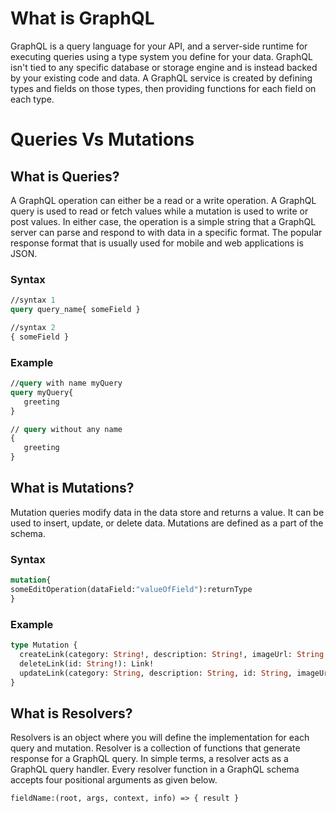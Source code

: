 
# What is GraphQL
GraphQL is a query language for your API, and a server-side runtime for executing queries using a type system you define for your data. GraphQL isn't tied to any specific database or storage engine and is instead backed by your existing code and data.
A GraphQL service is created by defining types and fields on those types, then providing functions for each field on each type.

# Queries Vs Mutations

## What is Queries?
A GraphQL operation can either be a read or a write operation. A GraphQL query is used to read or fetch values while a mutation is used to write or post values. In either case, the operation is a simple string that a GraphQL server can parse and respond to with data in a specific format. The popular response format that is usually used for mobile and web applications is JSON.

### Syntax
```graphql
//syntax 1
query query_name{ someField }

//syntax 2
{ someField }
```

### Example
```graphql
//query with name myQuery
query myQuery{
   greeting
}

// query without any name
{
   greeting
}
```

## What is Mutations?
Mutation queries modify data in the data store and returns a value. It can be used to insert, update, or delete data. Mutations are defined as a part of the schema.

### Syntax
```graphql
mutation{
someEditOperation(dataField:"valueOfField"):returnType
}
```
### Example
```graphql
type Mutation {
  createLink(category: String!, description: String!, imageUrl: String!, title: String!, url: String!): Link!
  deleteLink(id: String!): Link!
  updateLink(category: String, description: String, id: String, imageUrl: String, title: String, url: String): Link!
}
```
## What is Resolvers?
Resolvers is an object where you will define the implementation for each query and mutation.
Resolver is a collection of functions that generate response for a GraphQL query. In simple terms, a resolver acts as a GraphQL query handler. Every resolver function in a GraphQL schema accepts four positional arguments as given below.

```graphql
fieldName:(root, args, context, info) => { result }
```
